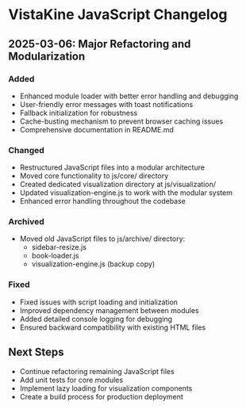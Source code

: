 # VistaKine JavaScript Changelog

## 2025-03-06: Major Refactoring and Modularization

### Added
- Enhanced module loader with better error handling and debugging
- User-friendly error messages with toast notifications
- Fallback initialization for robustness
- Cache-busting mechanism to prevent browser caching issues
- Comprehensive documentation in README.md

### Changed
- Restructured JavaScript files into a modular architecture
- Moved core functionality to js/core/ directory
- Created dedicated visualization directory at js/visualization/
- Updated visualization-engine.js to work with the modular system
- Enhanced error handling throughout the codebase

### Archived
- Moved old JavaScript files to js/archive/ directory:
  - sidebar-resize.js
  - book-loader.js
  - visualization-engine.js (backup copy)

### Fixed
- Fixed issues with script loading and initialization
- Improved dependency management between modules
- Added detailed console logging for debugging
- Ensured backward compatibility with existing HTML files

## Next Steps
- Continue refactoring remaining JavaScript files
- Add unit tests for core modules
- Implement lazy loading for visualization components
- Create a build process for production deployment